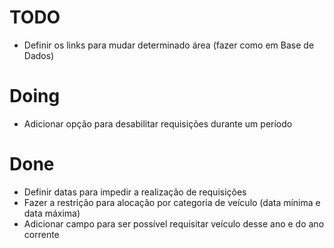 # TODO

- Definir os links para mudar determinado área (fazer como em Base de Dados)

# Doing
- Adicionar opção para desabilitar requisições durante um período

# Done
- Definir datas para impedir a realização de requisições
- Fazer a restrição para alocação por categoria de veículo (data mínima e data máxima)
- Adicionar campo para ser possível requisitar veículo desse ano e do ano corrente

